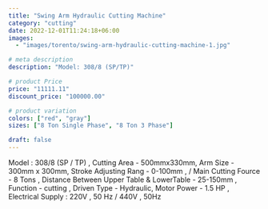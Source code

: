 ```yaml
---
title: "Swing Arm Hydraulic Cutting Machine"
category: "cutting"
date: 2022-12-01T11:24:18+06:00
images:
  - "images/torento/swing-arm-hydraulic-cutting-machine-1.jpg"

# meta description
description: "Model: 308/8 (SP/TP)"

# product Price
price: "11111.11"
discount_price: "100000.00"

# product variation
colors: ["red", "gray"]
sizes: ["8 Ton Single Phase", "8 Ton 3 Phase"]

draft: false
---
```


Model : 308/8 (SP / TP) , Cutting Area - 500mmx330mm, Arm Size - 300mm x 300mm, Stroke Adjusting Rang - 0-100mm , / Main Cutting Fource - 8 Tons , Distance Between Upper Table & LowerTable - 25-150mm , Function - cutting , Driven Type - Hydraulic, Motor Power - 1.5 HP , Electrical Supply : 220V , 50 Hz / 440V , 50Hz
